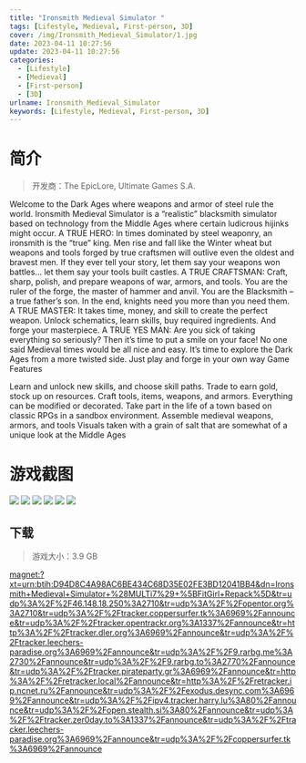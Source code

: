 ```yaml
---
title: "Ironsmith Medieval Simulator "
tags: [Lifestyle, Medieval, First-person, 3D]
cover: /img/Ironsmith_Medieval_Simulator/1.jpg
date: 2023-04-11 10:27:56
update: 2023-04-11 10:27:56
categories: 
  - [Lifestyle]
  - [Medieval]
  - [First-person]
  - [3D]
urlname: Ironsmith_Medieval_Simulator
keywords: [Lifestyle, Medieval, First-person, 3D]
---
```

# 简介

> 开发商：The EpicLore, Ultimate Games S.A.

Welcome to the Dark Ages where weapons and armor of steel rule the world.
Ironsmith Medieval Simulator is a “realistic” blacksmith simulator based on technology from the Middle Ages where certain ludicrous hijinks might occur.
A TRUE HERO:
In times dominated by steel weaponry, an ironsmith is the “true” king. Men rise and fall like the Winter wheat but weapons and tools forged by true craftsmen will outlive even the oldest and bravest men.
If they ever tell your story, let them say your weapons won battles… let them say your tools built castles.
A TRUE CRAFTSMAN:
Craft, sharp, polish, and prepare weapons of war, armors, and tools.
You are the ruler of the forge, the master of hammer and anvil. You are the Blacksmith – a true father’s son.
In the end, knights need you more than you need them.
A TRUE MASTER:
It takes time, money, and skill to create the perfect weapon. Unlock schematics, learn skills, buy required ingredients. And forge your masterpiece.
A TRUE YES MAN:
Are you sick of taking everything so seriously? Then it’s time to put a smile on your face! No one said Medieval times would be all nice and easy. It’s time to explore the Dark Ages from a more twisted side.
Just play and forge in your own way
Game Features

Learn and unlock new skills, and choose skill paths.
Trade to earn gold, stock up on resources.
Craft tools, items, weapons, and armors. Everything can be modified or decorated.
Take part in the life of a town based on classic RPGs in a sandbox environment.
Assemble medieval weapons, armors, and tools
Visuals taken with a grain of salt that are somewhat of a unique look at the Middle Ages

# 游戏截图

![](/img/Ironsmith_Medieval_Simulator/2.jpg)
![](/img/Ironsmith_Medieval_Simulator/3.jpg)
![](/img/Ironsmith_Medieval_Simulator/4.jpg)
![](/img/Ironsmith_Medieval_Simulator/5.jpg)
![](/img/Ironsmith_Medieval_Simulator/6.jpg)
![](/img/Ironsmith_Medieval_Simulator/7.jpg)


## 下载

> 游戏大小：3.9 GB

[magnet:?xt=urn:btih:D94D8C4A98AC6BE434C68D35E02FE3BD12041BB4&amp;dn=Ironsmith+Medieval+Simulator+%28MULTi7%29+%5BFitGirl+Repack%5D&amp;tr=udp%3A%2F%2F46.148.18.250%3A2710&amp;tr=udp%3A%2F%2Fopentor.org%3A2710&amp;tr=udp%3A%2F%2Ftracker.coppersurfer.tk%3A6969%2Fannounce&amp;tr=udp%3A%2F%2Ftracker.opentrackr.org%3A1337%2Fannounce&amp;tr=http%3A%2F%2Ftracker.dler.org%3A6969%2Fannounce&amp;tr=udp%3A%2F%2Ftracker.leechers-paradise.org%3A6969%2Fannounce&amp;tr=udp%3A%2F%2F9.rarbg.me%3A2730%2Fannounce&amp;tr=udp%3A%2F%2F9.rarbg.to%3A2770%2Fannounce&amp;tr=udp%3A%2F%2Ftracker.pirateparty.gr%3A6969%2Fannounce&amp;tr=http%3A%2F%2Fretracker.local%2Fannounce&amp;tr=http%3A%2F%2Fretracker.ip.ncnet.ru%2Fannounce&amp;tr=udp%3A%2F%2Fexodus.desync.com%3A6969%2Fannounce&amp;tr=udp%3A%2F%2Fipv4.tracker.harry.lu%3A80%2Fannounce&amp;tr=udp%3A%2F%2Fopen.stealth.si%3A80%2Fannounce&amp;tr=udp%3A%2F%2Ftracker.zer0day.to%3A1337%2Fannounce&amp;tr=udp%3A%2F%2Ftracker.leechers-paradise.org%3A6969%2Fannounce&amp;tr=udp%3A%2F%2Fcoppersurfer.tk%3A6969%2Fannounce](magnet:?xt=urn:btih:D94D8C4A98AC6BE434C68D35E02FE3BD12041BB4&amp;dn=Ironsmith+Medieval+Simulator+%28MULTi7%29+%5BFitGirl+Repack%5D&amp;tr=udp%3A%2F%2F46.148.18.250%3A2710&amp;tr=udp%3A%2F%2Fopentor.org%3A2710&amp;tr=udp%3A%2F%2Ftracker.coppersurfer.tk%3A6969%2Fannounce&amp;tr=udp%3A%2F%2Ftracker.opentrackr.org%3A1337%2Fannounce&amp;tr=http%3A%2F%2Ftracker.dler.org%3A6969%2Fannounce&amp;tr=udp%3A%2F%2Ftracker.leechers-paradise.org%3A6969%2Fannounce&amp;tr=udp%3A%2F%2F9.rarbg.me%3A2730%2Fannounce&amp;tr=udp%3A%2F%2F9.rarbg.to%3A2770%2Fannounce&amp;tr=udp%3A%2F%2Ftracker.pirateparty.gr%3A6969%2Fannounce&amp;tr=http%3A%2F%2Fretracker.local%2Fannounce&amp;tr=http%3A%2F%2Fretracker.ip.ncnet.ru%2Fannounce&amp;tr=udp%3A%2F%2Fexodus.desync.com%3A6969%2Fannounce&amp;tr=udp%3A%2F%2Fipv4.tracker.harry.lu%3A80%2Fannounce&amp;tr=udp%3A%2F%2Fopen.stealth.si%3A80%2Fannounce&amp;tr=udp%3A%2F%2Ftracker.zer0day.to%3A1337%2Fannounce&amp;tr=udp%3A%2F%2Ftracker.leechers-paradise.org%3A6969%2Fannounce&amp;tr=udp%3A%2F%2Fcoppersurfer.tk%3A6969%2Fannounce)